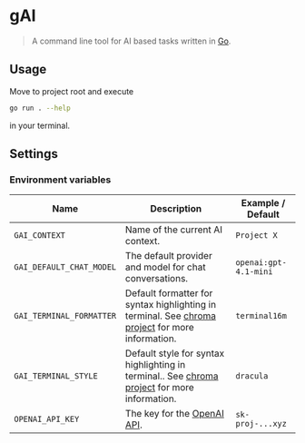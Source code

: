 # gAI

> A command line tool for AI based tasks written in [Go](https://go.dev).

## Usage

Move to project root and execute

```bash
go run . --help
```

in your terminal.

## Settings

### Environment variables

| Name                     | Description                                                                                                                                                    | Example / Default     |
| ------------------------ | -------------------------------------------------------------------------------------------------------------------------------------------------------------- | --------------------- |
| `GAI_CONTEXT`            | Name of the current AI context.                                                                                                                                | `Project X`           |
| `GAI_DEFAULT_CHAT_MODEL` | The default provider and model for chat conversations.                                                                                                         | `openai:gpt-4.1-mini` |
| `GAI_TERMINAL_FORMATTER` | Default formatter for syntax highlighting in terminal. See [chroma project](https://github.com/alecthomas/chroma/tree/master/formatters) for more information. | `terminal16m`         |
| `GAI_TERMINAL_STYLE`     | Default style for syntax highlighting in terminal.. See [chroma project](https://github.com/alecthomas/chroma/tree/master/styles) for more information.        | `dracula`             |
| `OPENAI_API_KEY`         | The key for the [OpenAI API](https://help.openai.com/en/articles/4936850-where-do-i-find-my-openai-api-key).                                                   | `sk-proj-...xyz`      |
